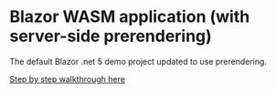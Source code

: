 # Blazor WASM application (with server-side prerendering)

The default Blazor .net 5 demo project updated to use prerendering.

[Step by step walkthrough here](https://jonhilton.net/blazor-wasm-prerendering/)

